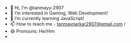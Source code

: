 - 👋 Hi, I’m @tanmayy-2907
- 👀 I’m interested in Gaming, Web Development!
- 🌱 I’m currently learning JavaScript!
- 📫 How to reach me - tanmaynarkar2907@gmail.com / 
- 😄 Pronouns: He/Him
- 

<!---
tanmayy-2907/tanmayy-2907 is a ✨ special ✨ repository because its `README.md` (this file) appears on your GitHub profile.
You can click the Preview link to take a look at your changes.
--->
